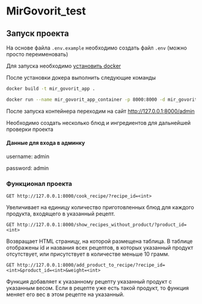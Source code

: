 # MirGovorit_test


## Запуск проекта

На основе файла `.env.example` необходимо создать 
файл `.env` (можно просто переименовать)

Для запуска необходимо [установить docker](https://docs.docker.com/engine/install/) 

После установки докера выполнить следующие команды
```bash
docker build -t mir_govorit_app .
```
```bash
docker run --name mir_govorit_app_container -p 8000:8000 -d mir_govorit_app
```

После запуска контейнера переходим на сайт http://127.0.0.1:8000/admin

Необходимо создать несколько блюд и 
ингредиентов для дальнейшей проверки проекта

#### Данные для входа в админку

username: admin

password: admin


### Функционал проекта
```http request
GET http://127.0.0.1:8000/cook_recipe/?recipe_id=<int>
```
Увеличивает на единицу количество приготовленных блюд для каждого
продукта, входящего в указанный рецепт.


```http request
GET http://127.0.0.1:8000/show_recipes_without_product/?product_id=<int>
```
Возвращает HTML страницу, на которой размещена таблица. 
В таблице отображены id и названия всех рецептов, 
в которых указанный продукт отсутствует, или присутствует 
в количестве меньше 10 грамм.

```http request
GET http://127.0.0.1:8000/add_product_to_recipe/?recipe_id=<int>&product_id=<int>&weight=<int>
```
Функция добавляет к указанному рецепту указанный продукт с указанным весом. 
Если в рецепте уже есть такой продукт, то функция 
меняет его вес в этом рецепте на указанный.